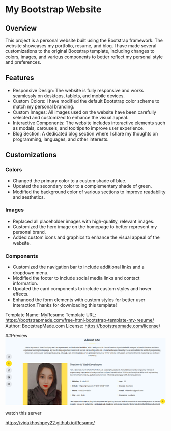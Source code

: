 # My Bootstrap Website

## Overview

This project is a personal website built using the Bootstrap framework. The website showcases my portfolio, resume, and blog. I have made several customizations to the original Bootstrap template, including changes to colors, images, and various components to better reflect my personal style and preferences.

## Features

- Responsive Design: The website is fully responsive and works seamlessly on desktops, tablets, and mobile devices.
- Custom Colors: I have modified the default Bootstrap color scheme to match my personal branding.
- Custom Images: All images used on the website have been carefully selected and customized to enhance the visual appeal.
- Interactive Components: The website includes interactive elements such as modals, carousels, and tooltips to improve user experience.
- Blog Section: A dedicated blog section where I share my thoughts on programming, languages, and other interests.

## Customizations

### Colors

- Changed the primary color to a custom shade of blue.
- Updated the secondary color to a complementary shade of green.
- Modified the background color of various sections to improve readability and aesthetics.

### Images

- Replaced all placeholder images with high-quality, relevant images.
- Customized the hero image on the homepage to better represent my personal brand.
- Added custom icons and graphics to enhance the visual appeal of the website.

### Components

- Customized the navigation bar to include additional links and a dropdown menu.
- Modified the footer to include social media links and contact information.
- Updated the card components to include custom styles and hover effects.
- Enhanced the form elements with custom styles for better user interaction.Thanks for downloading this template!

Template Name: MyResume
Template URL: https://bootstrapmade.com/free-html-bootstrap-template-my-resume/
Author: BootstrapMade.com
License: https://bootstrapmade.com/license/

##Preview
![alt text](https://github.com/VIDAKHOSHPEY22/Resume/blob/main/assets/img/Screenshot%20Vida.png)

watch this server

https://vidakhoshpey22.github.io/Resume/


